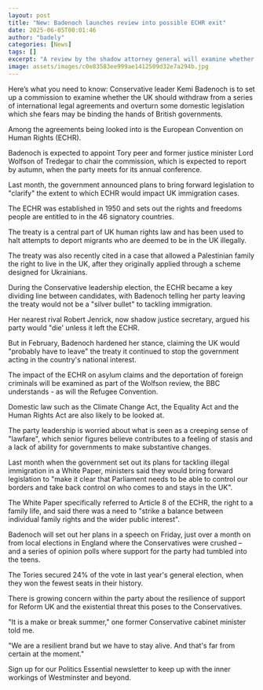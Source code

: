```yaml
---
layout: post
title: "New: Badenoch launches review into possible ECHR exit"
date: 2025-06-05T00:01:46
author: "badely"
categories: [News]
tags: []
excerpt: "A review by the shadow attorney general will examine whether the UK should exit certain domestic and international agreements."
image: assets/images/c0e83583ee999ae1412509d32e7a294b.jpg
---
```


Here’s what you need to know: Conservative leader Kemi Badenoch is to set up a commission to examine whether the UK should withdraw from a series of international legal agreements and overturn some domestic legislation which she fears may be binding the hands of British governments.

Among the agreements being looked into is the European Convention on Human Rights (ECHR).

Badenoch is expected to appoint Tory peer and former justice minister Lord Wolfson of Tredegar to chair the commission, which is expected to report by autumn, when the party meets for its annual conference.

Last month, the government announced plans to bring forward legislation to "clarify" the extent to which ECHR would impact UK immigration cases.

The ECHR was established in 1950 and sets out the rights and freedoms people are entitled to in the 46 signatory countries.

The treaty is a central part of UK human rights law and has been used to halt attempts to deport migrants who are deemed to be in the UK illegally.

The treaty was also recently cited in a case that allowed a Palestinian family the right to live in the UK, after they originally applied through a scheme designed for Ukrainians.

During the Conservative leadership election, the ECHR became a key dividing line between candidates, with Badenoch telling her party leaving the treaty would not be a "silver bullet" to tackling immigration.

Her nearest rival Robert Jenrick, now shadow justice secretary, argued his party would "die' unless it left the ECHR. 

But in February, Badenoch hardened her stance, claiming the UK would "probably have to leave" the treaty it continued to stop the government acting in the country's national interest.

The impact of the ECHR on asylum claims and the deportation of foreign criminals will be examined as part of the Wolfson review, the BBC understands - as will the Refugee Convention.

Domestic law such as the Climate Change Act, the Equality Act and the Human Rights Act are also likely to be looked at.

The party leadership is worried about what is seen as a creeping sense of "lawfare", which senior figures believe contributes to a feeling of stasis and a lack of ability for governments to make substantive changes.

Last month when the government set out its plans for tackling illegal immigration in a White Paper, ministers said they would bring forward legislation to "make it clear that Parliament needs to be able to control our borders and take back control on who comes to and stays in the UK".

The White Paper specifically referred to Article 8 of the ECHR, the right to a family life, and said there was a need to "strike a balance between individual family rights and the wider public interest".

Badenoch will set out her plans in a speech on Friday, just over a month on from local elections in England where the Conservatives were crushed – and a series of opinion polls where support for the party had tumbled into the teens.

The Tories secured 24% of the vote in last year's general election, when they won the fewest seats in their history.

There is growing concern within the party about the resilience of support for Reform UK and the existential threat this poses to the Conservatives.

"It is a make or break summer," one former Conservative cabinet minister told me.

"We are a resilient brand but we have to stay alive. And that's far from certain at the moment."

Sign up for our Politics Essential newsletter to keep up with the inner workings of Westminster and beyond.

